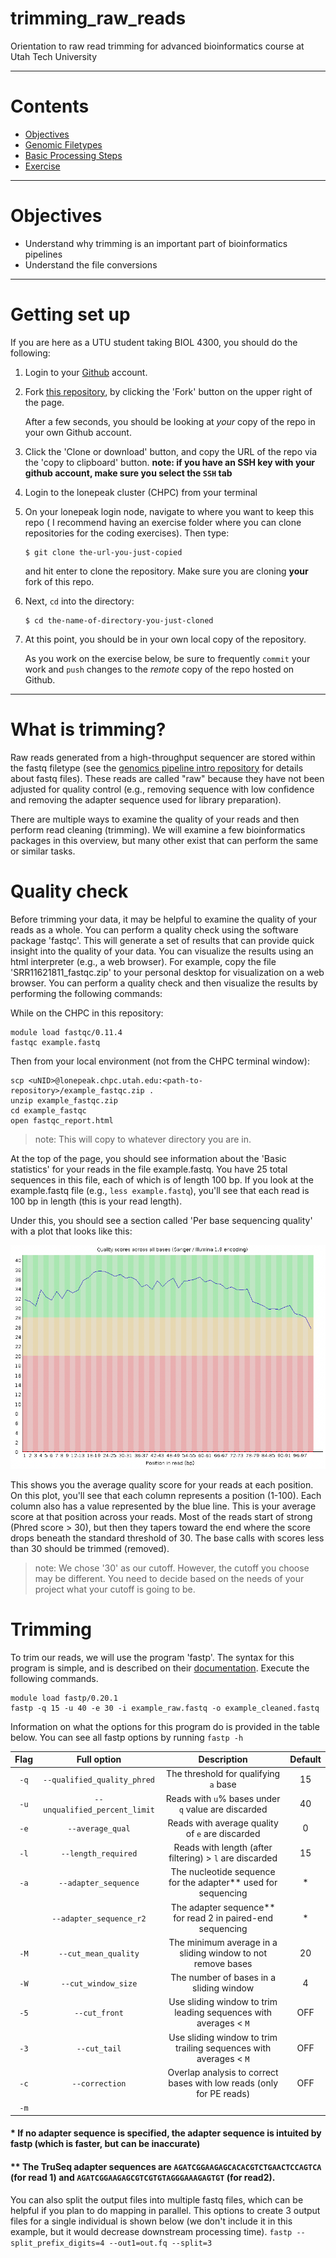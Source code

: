 # trimming_raw_reads
Orientation to raw read trimming for advanced bioinformatics course at Utah Tech University

---

# Contents

-   [Objectives](#objectives)
-   [Genomic Filetypes](#genomic-filetypes)
-   [Basic Processing Steps](#basic-processing-steps)
-   [Exercise](#exercise)

---

# <a name="objectives"></a>
# Objectives

-  Understand why trimming is an important part of bioinformatics pipelines
-  Understand the file conversions
---

# <a name="getting-set-up"></a>
# Getting set up
If you are here as a UTU student taking BIOL 4300, you should do the following:

1.  Login to your [Github](https://github.com/) account.

1.  Fork [this repository](https://github.com/rklabacka/genomics-pipeline-intro), by
    clicking the 'Fork' button on the upper right of the page.

    After a few seconds, you should be looking at *your*
    copy of the repo in your own Github account.

1.  Click the 'Clone or download' button, and copy the URL of the repo via the
    'copy to clipboard' button. **note: if you have an SSH key with your github account, make sure you select the ```SSH``` tab**

1.  Login to the lonepeak cluster (CHPC) from your terminal

1.  On your lonepeak login node, navigate to where you want to keep this repo (
    I recommend having an exercise folder where you can clone repositories for the
    coding exercises). Then type:

        $ git clone the-url-you-just-copied

    and hit enter to clone the repository. Make sure you are cloning **your**
    fork of this repo.

1.  Next, `cd` into the directory:

        $ cd the-name-of-directory-you-just-cloned

1.  At this point, you should be in your own local copy of the repository.

    As you work on the exercise below, be sure to frequently `commit` your work
    and `push` changes to the *remote* copy of the repo hosted on Github.
---

# <a name="what-is-trimming"></a>
# What is trimming?

Raw reads generated from a high-throughput sequencer are stored within the fastq filetype (see the [genomics pipeline intro repository](https://github.com/rklabacka/genomics-pipeline-intro) for details about fastq files). These reads are called "raw" because they have not been adjusted for quality control (e.g., removing sequence with low confidence and removing the adapter sequence used for library preparation).

There are multiple ways to examine the quality of your reads and then perform read cleaning (trimming). We will examine a few bioinformatics packages in this overview, but many other exist that can perform the same or similar tasks.

# Quality check

Before trimming your data, it may be helpful to examine the quality of your reads as a whole. You can perform a quality check using the software package 'fastqc'. This will generate a set of results that can provide quick insight into the quality of your data. You can visualize the results using an html interpreter (e.g., a web browser). For example, copy the file 'SRR11621811_fastqc.zip' to your personal desktop for visualization on a web browser. You can perform a quality check and then visualize the results by performing the following commands:

While on the CHPC in this repository:
```
module load fastqc/0.11.4
fastqc example.fastq
```

Then from your local environment (not from the CHPC terminal window):

```
scp <uNID>@lonepeak.chpc.utah.edu:<path-to-repository>/example_fastqc.zip .
unzip example_fastqc.zip
cd example_fastqc
open fastqc_report.html
```
> note: This will copy to whatever directory you are in.

At the top of the page, you should see information about the 'Basic statistics' for your reads in the file example.fastq. You have 25 total sequences in this file, each of which is of length 100 bp. If you look at the example.fastq file (e.g., ```less example.fastq```), you'll see that each read is 100 bp in length (this is your read length).

Under this, you should see a section called 'Per base sequencing quality' with a plot that looks like this:

![abbrev-pipeline](./images/fastqc_plot.png)

This shows you the average quality score for your reads at each position. On this plot, you'll see that each column represents a position (1-100). Each column also has a value represented by the blue line. This is your average score at that position across your reads. Most of the reads start of strong (Phred score > 30), but then they tapers toward the end where the score drops beneath the standard threshold of 30. The base calls with scores less than 30 should be trimmed (removed).
> note: We chose '30' as our cutoff. However, the cutoff you choose may be different. You need to decide based on the needs of your project what your cutoff is going to be.


# Trimming

To trim our reads, we will use the program 'fastp'. The syntax for this program is simple, and is described on their [documentation](https://github.com/OpenGene/fastp). Execute the following commands.

```
module load fastp/0.20.1
fastp -q 15 -u 40 -e 30 -i example_raw.fastq -o example_cleaned.fastq
```

Information on what the options for this program do is provided in the table below. You can see all fastp options by running ```fastp -h```


| Flag  |  Full option                  | Description                         | Default |
|:-----:|:--------------------------:|:-----------------------------------:|:-------:|
|  ```-q```   |  ```--qualified_quality_phred``` | The threshold for qualifying ```a``` base | 15      |
|  ```-u```   |  ```--unqualified_percent_limit``` | Reads with ```u```% bases under ```q``` value are discarded | 40   |
|  ```-e```   |  ```--average_qual```              | Reads with average quality of ```e``` are discarded   | 0    |
|  ```-l```   |  ```--length_required```           | Reads with length (after filtering) > ```l``` are discarded | 15   |
|  ```-a```   |  ```--adapter_sequence```          | The nucleotide sequence for the adapter** used for sequencing | *   |
|             |  ```--adapter_sequence_r2```       | The adapter sequence** for read 2 in paired-end sequencing    | *   |
|  ```-M```   |  ```--cut_mean_quality```          | The minimum average in a sliding window to not remove bases   | 20  |
|  ```-W```   |  ```--cut_window_size```           | The number of bases in a sliding window                       | 4   |
|  ```-5```   |  ```--cut_front```                 | Use sliding window to trim leading sequences with averages < ```M``` | OFF  |
|  ```-3```   |  ```--cut_tail```                  | Use sliding window to trim trailing sequences with averages < ```M``` | OFF  |
|  ```-c```   |  ```--correction```                | Overlap analysis to correct bases with low reads (only for PE reads)  | OFF  |
|  ```-m```   | 
#### \* If no adapter sequence is specified, the adapter sequence is intuited by fastp (which is faster, but can be inaccurate)
#### \** The TruSeq adapter sequences are ```AGATCGGAAGAGCACACGTCTGAACTCCAGTCA``` (for read 1) and ```AGATCGGAAGAGCGTCGTGTAGGGAAAGAGTGT``` (for read2). 

You can also split the output files into multiple fastq files, which can be helpful if you plan to do mapping in parallel. This options to create 3 output files for a single individual is shown below (we don't include it in this example, but it would decrease downstream processing time).
```fastp --split_prefix_digits=4 --out1=out.fq --split=3```

